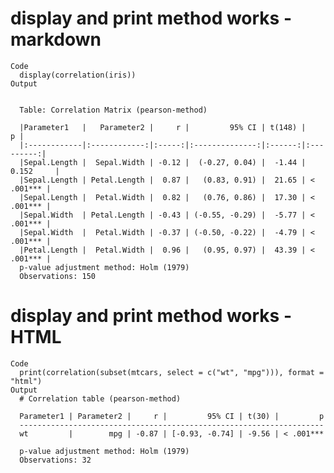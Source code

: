 # display and print method works - markdown

    Code
      display(correlation(iris))
    Output
      
      
      Table: Correlation Matrix (pearson-method)
      
      |Parameter1   |   Parameter2 |     r |         95% CI | t(148) |         p |
      |:------------|:------------:|:-----:|:--------------:|:------:|:---------:|
      |Sepal.Length |  Sepal.Width | -0.12 |  (-0.27, 0.04) |  -1.44 | 0.152     |
      |Sepal.Length | Petal.Length |  0.87 |   (0.83, 0.91) |  21.65 | < .001*** |
      |Sepal.Length |  Petal.Width |  0.82 |   (0.76, 0.86) |  17.30 | < .001*** |
      |Sepal.Width  | Petal.Length | -0.43 | (-0.55, -0.29) |  -5.77 | < .001*** |
      |Sepal.Width  |  Petal.Width | -0.37 | (-0.50, -0.22) |  -4.79 | < .001*** |
      |Petal.Length |  Petal.Width |  0.96 |   (0.95, 0.97) |  43.39 | < .001*** |
      p-value adjustment method: Holm (1979)
      Observations: 150

# display and print method works - HTML

    Code
      print(correlation(subset(mtcars, select = c("wt", "mpg"))), format = "html")
    Output
      # Correlation table (pearson-method)
      
      Parameter1 | Parameter2 |     r |         95% CI | t(30) |         p
      --------------------------------------------------------------------
      wt         |        mpg | -0.87 | [-0.93, -0.74] | -9.56 | < .001***
      
      p-value adjustment method: Holm (1979)
      Observations: 32

